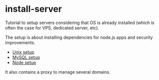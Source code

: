 # install-server

Tutorial to setup servers considering that OS is already installed (which is often the case for VPS, dedicated server, etc).

The setup is about installing dependencies for node.js apps and security improvements.

* [Unix setup](doc/unix.md)
* [MySQL setup](doc/mysql.md)
* [Node setup](doc/node.md)

It also contains a proxy to manage several domains. 

